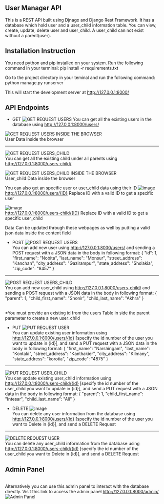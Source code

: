 ## User Manager API
This is a REST API built using Djnago and Django Rest Framework. 
It has a database which hold user and a user_child information table. You can view, create, update, delete user and user_child. A user_child can not exist without a parent(user).

## Installation Instruction
You need python and pip installed on your system. 
Run the following command in your terminal:
pip install -r requirements.txt

Go to the project directory in your teminal and run the following command:
python manage.py runserver

This will start the development server at http://127.0.0.1:8000/

## API Endpoints
- GET
![GET REQUEST USERS](https://user-images.githubusercontent.com/35129264/173423648-cc18c4e4-634b-4b3e-97d7-786261b71334.png)
You can get all the existing users in the database using http://127.0.0.1:8000/users/

![GET REQUEST USERS INSIDE THE BROWSER](https://user-images.githubusercontent.com/35129264/173650044-bf8f690a-250e-4f97-8809-d4f6dc0a179d.png)
<br />User Data inside the browser
________________________________________________________________

![GET REQUEST USERS_CHILD](https://user-images.githubusercontent.com/35129264/173423995-6e92b0cd-dfb2-4951-96a2-71f5a3416813.png)
<br />You can get all the existing child under all parents using http://127.0.0.1:8000/users-child/

![GET REQUEST USERS_CHILD INSIDE THE BROWSER](https://user-images.githubusercontent.com/35129264/173652021-97e19617-3def-4f95-afbb-325e054edd1b.png)
<br />User_child Data inside the browser

You can also get an specific user or user_child data using their ID
![image](https://user-images.githubusercontent.com/35129264/173656421-8ce1628c-ea34-4c0b-99dc-7cc9c6f9cbc8.png)
<br />http://127.0.0.1:8000/users/{ID}    Replace ID with a valid ID to get a specific user

![image](https://user-images.githubusercontent.com/35129264/173653643-020b7201-523a-4882-9ffa-160cf68df0ab.png)
<br />http://127.0.0.1:8000/users-child/{ID}  Replace ID with a valid ID to get a specific user_child

Data Can be updated through these webpages as well by putting a valid json data inside the content field

- POST
![POST REQUEST USERS](https://user-images.githubusercontent.com/35129264/173424423-bd314093-a6cb-44dc-aacb-d8793abebfb6.png)
<br />You can add new user using http://127.0.0.1:8000/users/ and sending a POST request with a JSON data in the body in following format:
{
    "id": 1,
    "first_name": "Nobita",
    "last_name": "Monsur",
    "street_address": "Kanchan",
    "city_address": "Gazirampur",
    "state_address": "Sholakia",
    "zip_code": "8457"
}
________________________________________________________________

![POST REQUEST USERS_CHILD](https://user-images.githubusercontent.com/35129264/173424896-dcf45df2-ed2d-4059-bd8a-8ab3565b59af.png)
<br />You can add new user_child using http://127.0.0.1:8000/users-child/ and sending a POST request with a JSON data in the body in following format:
{
    "parent": 1,
    "child_first_name": "Shonir",
    "child_last_name": "Akhra"
}

<br />*You must provide an existing id from the users Table in side the parent parameter to create a new user_child

- PUT
![PUT REQUEST USER](https://user-images.githubusercontent.com/35129264/173425413-48a8fdcc-dd6b-4566-8f04-759f455124f5.png)
<br />You can update existing user information using http://127.0.0.1:8000/users/{id} [specify the id number of the user you want to update in {id}], and send a PUT request with a JSON data in the body in following format:
{
            "first_name": "Narshingam",
            "last_name": "Kontaki",
            "street_address": "Kanthakier",
            "city_address": "Kilmany",
            "state_address": "korotia",
            "zip_code": "4875"
}
________________________________________________________________

![PUT REQUEST USER_CHILD](https://user-images.githubusercontent.com/35129264/173427067-c81d8fa8-071f-4360-94db-7b7019830ad8.png)
<br />You can update existing user_child information using http://127.0.0.1:8000/users-child/{id} [specify the id number of the user_child you want to update in {id}], and send a PUT request with a JSON data in the body in following format:
{
    "parent": 1,
    "child_first_name": "Intesar",
    "child_last_name": "Ali"
}

- DELETE
![image](https://user-images.githubusercontent.com/35129264/173427883-78b28710-cdb7-48d5-a367-31afe1c5287b.png)
<br />You can delete any user information from the database using http://127.0.0.1:8000/users/{id} [specify the id number of the user you want to Delete in {id}], and send a DELETE Request

________________________________________________________________

![DELETE REQUEST USER](https://user-images.githubusercontent.com/35129264/173427384-9877e8b9-dd7f-4768-97ab-2c84cb921621.png)
<br />You can delete any user_child information from the database using http://127.0.0.1:8000/users-child/{id} [specify the id number of the user_child you want to Delete in {id}], and send a DELETE Request

## Admin Panel
<br />Alternatively you can use this admin panel to interact with the database directly. Visit this link to access the admin panel http://127.0.0.1:8000/admin/
![Admin Panel](https://user-images.githubusercontent.com/35129264/173641663-8edbf521-5b47-4089-899c-61c3735ac7ab.png)
